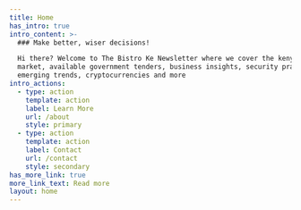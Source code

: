 ```yaml
---
title: Home
has_intro: true
intro_content: >-
  ### Make better, wiser decisions!

  Hi there? Welcome to The Bistro Ke Newsletter where we cover the kenyan stock
  market, available government tenders, business insights, security practices,
  emerging trends, cryptocurrencies and more
intro_actions:
  - type: action
    template: action
    label: Learn More
    url: /about
    style: primary
  - type: action
    template: action
    label: Contact
    url: /contact
    style: secondary
has_more_link: true
more_link_text: Read more
layout: home
---
```

